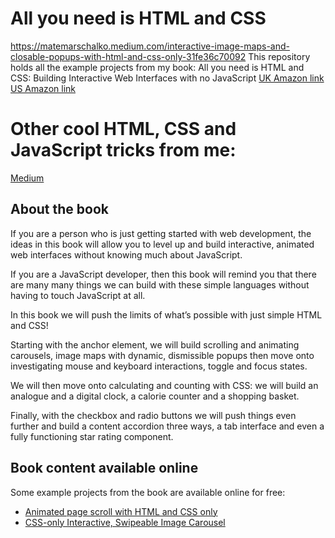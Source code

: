 # All you need is HTML and CSS
https://matemarschalko.medium.com/interactive-image-maps-and-closable-popups-with-html-and-css-only-31fe36c70092
This repository holds all the example projects from my book:
All you need is HTML and CSS: Building Interactive Web Interfaces with no JavaScript
[UK Amazon link](https://www.amazon.co.uk/dp/B08ZQ3NSYF/ref=sr_1_1)
[US Amazon link](https://www.amazon.com/All-you-need-HTML-CSS/dp/B08ZQ3NSYF/ref=sr_1_2)

# Other cool HTML, CSS and JavaScript tricks from me:

[Medium](https://matemarschalko.medium.com/)

## About the book

If you are a person who is just getting started with web development, the ideas in this book will allow you to level up and build interactive, animated web interfaces without knowing much about JavaScript.

If you are a JavaScript developer, then this book will remind you that there are many many things we can build with these simple languages without having to touch JavaScript at all.

In this book we will push the limits of what’s possible with just simple HTML and CSS!

Starting with the anchor element, we will build scrolling and animating carousels, image maps with dynamic, dismissible popups then move onto investigating mouse and keyboard interactions, toggle and focus states.

We will then move onto calculating and counting with CSS: we will build an analogue and a digital clock, a calorie counter and a shopping basket.

Finally, with the checkbox and radio buttons we will push things even further and build a content accordion three ways, a tab interface and even a fully functioning star rating component.

## Book content available online

Some example projects from the book are available online for free:

- [Animated page scroll with HTML and CSS only](https://levelup.gitconnected.com/animated-page-scroll-with-html-and-css-only-3788c4e2b853)
- [CSS-only Interactive, Swipeable Image Carousel](https://matemarschalko.medium.com/css-only-interactive-swipeable-image-carousel-3a38afe3da58)
